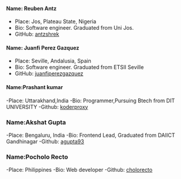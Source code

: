 #### Name: Reuben Antz
 - Place: Jos, Plateau State, Nigeria
 - Bio: Software engineer. Graduated from Uni Jos.
 - GitHub: [antzshrek](https://github.com/antzshrek)

#### Name: Juanfi Perez Gazquez
- Place: Seville, Andalusia, Spain
- Bio: Software engineer. Graduated from ETSII Seville
- GitHub: [juanfiperezgazquez](https://github.com/juanfiperezgazquez)



#### Name:Prashant kumar
-Place: Uttarakhand,India
-Bio: Programmer,Pursuing Btech from DIT UNIVERSITY
-Github: [koderproxy](https://github.com/koderproxy)

### Name:Akshat Gupta
-Place: Bengaluru, India
-Bio: Frontend Lead, Graduated from DAIICT Gandhinagar
-Github: [agupta93](https://github.com/agupta93)


### Name:Pocholo Recto
-Place: Philippines
-Bio: Web developer
-Github: [cholorecto](https://github.com/cholorecto)
